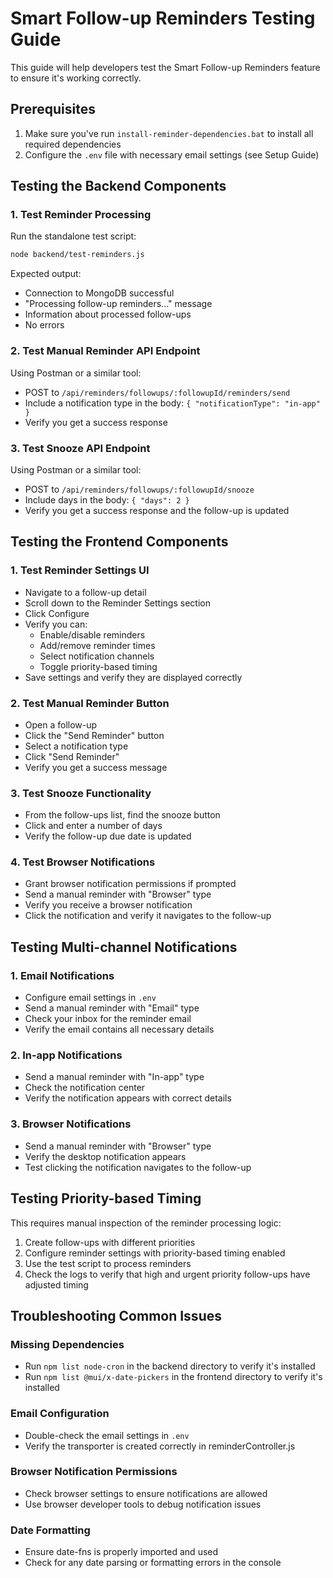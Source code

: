 # Smart Follow-up Reminders Testing Guide

This guide will help developers test the Smart Follow-up Reminders feature to ensure it's working correctly.

## Prerequisites
1. Make sure you've run `install-reminder-dependencies.bat` to install all required dependencies
2. Configure the `.env` file with necessary email settings (see Setup Guide)

## Testing the Backend Components

### 1. Test Reminder Processing
Run the standalone test script:
```bash
node backend/test-reminders.js
```

Expected output:
- Connection to MongoDB successful
- "Processing follow-up reminders..." message
- Information about processed follow-ups
- No errors

### 2. Test Manual Reminder API Endpoint
Using Postman or a similar tool:
- POST to `/api/reminders/followups/:followupId/reminders/send`
- Include a notification type in the body: `{ "notificationType": "in-app" }`
- Verify you get a success response

### 3. Test Snooze API Endpoint
Using Postman or a similar tool:
- POST to `/api/reminders/followups/:followupId/snooze`
- Include days in the body: `{ "days": 2 }`
- Verify you get a success response and the follow-up is updated

## Testing the Frontend Components

### 1. Test Reminder Settings UI
- Navigate to a follow-up detail
- Scroll down to the Reminder Settings section
- Click Configure
- Verify you can:
  - Enable/disable reminders
  - Add/remove reminder times
  - Select notification channels
  - Toggle priority-based timing
- Save settings and verify they are displayed correctly

### 2. Test Manual Reminder Button
- Open a follow-up
- Click the "Send Reminder" button
- Select a notification type
- Click "Send Reminder"
- Verify you get a success message

### 3. Test Snooze Functionality
- From the follow-ups list, find the snooze button
- Click and enter a number of days
- Verify the follow-up due date is updated

### 4. Test Browser Notifications
- Grant browser notification permissions if prompted
- Send a manual reminder with "Browser" type
- Verify you receive a browser notification
- Click the notification and verify it navigates to the follow-up

## Testing Multi-channel Notifications

### 1. Email Notifications
- Configure email settings in `.env`
- Send a manual reminder with "Email" type
- Check your inbox for the reminder email
- Verify the email contains all necessary details

### 2. In-app Notifications
- Send a manual reminder with "In-app" type
- Check the notification center
- Verify the notification appears with correct details

### 3. Browser Notifications
- Send a manual reminder with "Browser" type
- Verify the desktop notification appears
- Test clicking the notification navigates to the follow-up

## Testing Priority-based Timing

This requires manual inspection of the reminder processing logic:

1. Create follow-ups with different priorities
2. Configure reminder settings with priority-based timing enabled
3. Use the test script to process reminders
4. Check the logs to verify that high and urgent priority follow-ups have adjusted timing

## Troubleshooting Common Issues

### Missing Dependencies
- Run `npm list node-cron` in the backend directory to verify it's installed
- Run `npm list @mui/x-date-pickers` in the frontend directory to verify it's installed

### Email Configuration
- Double-check the email settings in `.env`
- Verify the transporter is created correctly in reminderController.js

### Browser Notification Permissions
- Check browser settings to ensure notifications are allowed
- Use browser developer tools to debug notification issues

### Date Formatting
- Ensure date-fns is properly imported and used
- Check for any date parsing or formatting errors in the console
